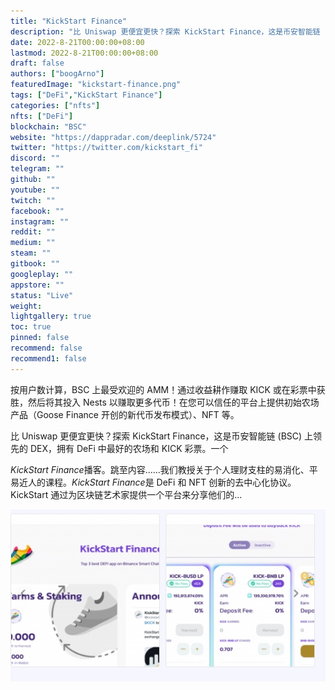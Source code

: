 ```yaml
---
title: "KickStart Finance"
description: "比 Uniswap 更便宜更快？探索 KickStart Finance，这是币安智能链 (BSC) 上领先的 DEX，拥有 DeFi 中最好的农场和 KICK 彩票。一个"
date: 2022-8-21T00:00:00+08:00
lastmod: 2022-8-21T00:00:00+08:00
draft: false
authors: ["boogArno"]
featuredImage: "kickstart-finance.png"
tags: ["DeFi","KickStart Finance"]
categories: ["nfts"]
nfts: ["DeFi"]
blockchain: "BSC"
website: "https://dappradar.com/deeplink/5724"
twitter: "https://twitter.com/kickstart_fi"
discord: ""
telegram: ""
github: ""
youtube: ""
twitch: ""
facebook: ""
instagram: ""
reddit: ""
medium: ""
steam: ""
gitbook: ""
googleplay: ""
appstore: ""
status: "Live"
weight: 
lightgallery: true
toc: true
pinned: false
recommend: false
recommend1: false
---
```

按用户数计算，BSC 上最受欢迎的 AMM！通过收益耕作赚取 KICK 或在彩票中获胜，然后将其投入 Nests 以赚取更多代币！在您可以信任的平台上提供初始农场产品（Goose Finance 开创的新代币发布模式）、NFT 等。

比 Uniswap 更便宜更快？探索 KickStart Finance，这是币安智能链 (BSC) 上领先的 DEX，拥有 DeFi 中最好的农场和 KICK 彩票。一个

*KickStart Finance*播客。跳至内容......我们教授关于个人理财支柱的易消化、平易近人的课程。*KickStart Finance*是 DeFi 和 NFT 创新的去中心化协议。KickStart 通过为区块链艺术家提供一个平台来分享他们的...

![1](1.jpg)
